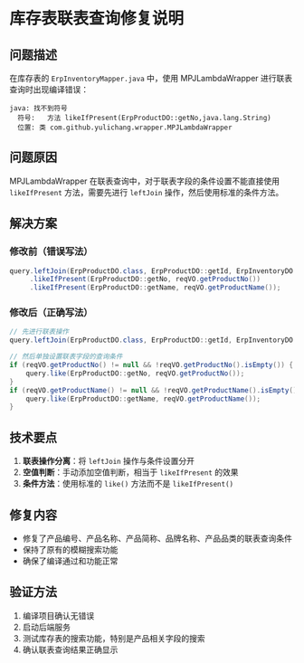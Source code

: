 # 库存表联表查询修复说明

## 问题描述
在库存表的 `ErpInventoryMapper.java` 中，使用 MPJLambdaWrapper 进行联表查询时出现编译错误：

```
java: 找不到符号
  符号:   方法 likeIfPresent(ErpProductDO::getNo,java.lang.String)
  位置: 类 com.github.yulichang.wrapper.MPJLambdaWrapper
```

## 问题原因
MPJLambdaWrapper 在联表查询中，对于联表字段的条件设置不能直接使用 `likeIfPresent` 方法，需要先进行 `leftJoin` 操作，然后使用标准的条件方法。

## 解决方案

### 修改前（错误写法）
```java
query.leftJoin(ErpProductDO.class, ErpProductDO::getId, ErpInventoryDO::getProductId)
     .likeIfPresent(ErpProductDO::getNo, reqVO.getProductNo())
     .likeIfPresent(ErpProductDO::getName, reqVO.getProductName());
```

### 修改后（正确写法）
```java
// 先进行联表操作
query.leftJoin(ErpProductDO.class, ErpProductDO::getId, ErpInventoryDO::getProductId);

// 然后单独设置联表字段的查询条件
if (reqVO.getProductNo() != null && !reqVO.getProductNo().isEmpty()) {
    query.like(ErpProductDO::getNo, reqVO.getProductNo());
}
if (reqVO.getProductName() != null && !reqVO.getProductName().isEmpty()) {
    query.like(ErpProductDO::getName, reqVO.getProductName());
}
```

## 技术要点

1. **联表操作分离**：将 `leftJoin` 操作与条件设置分开
2. **空值判断**：手动添加空值判断，相当于 `likeIfPresent` 的效果
3. **条件方法**：使用标准的 `like()` 方法而不是 `likeIfPresent()`

## 修复内容
- 修复了产品编号、产品名称、产品简称、品牌名称、产品品类的联表查询条件
- 保持了原有的模糊搜索功能
- 确保了编译通过和功能正常

## 验证方法
1. 编译项目确认无错误
2. 启动后端服务
3. 测试库存表的搜索功能，特别是产品相关字段的搜索
4. 确认联表查询结果正确显示 